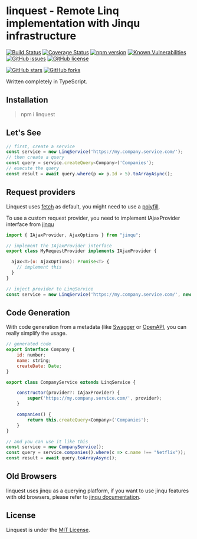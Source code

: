# linquest - Remote Linq implementation with Jinqu infrastructure

[![Build Status](https://travis-ci.org/jin-qu/linquest.svg?branch=master)](https://travis-ci.org/jin-qu/linquest)
[![Coverage Status](https://coveralls.io/repos/github/jin-qu/linquest/badge.svg?branch=master)](https://coveralls.io/github/jin-qu/linquest?branch=master)
[![npm version](https://badge.fury.io/js/linquest.svg)](https://badge.fury.io/js/linquest)
<a href="https://snyk.io/test/npm/linquest"><img src="https://snyk.io/test/npm/linquest/badge.svg" alt="Known Vulnerabilities" data-canonical-src="https://snyk.io/test/npm/linquest" style="max-width:100%;"></a>
[![GitHub issues](https://img.shields.io/github/issues/jin-qu/linquest.svg)](https://github.com/jin-qu/linquest/issues)
[![GitHub license](https://img.shields.io/badge/license-MIT-blue.svg)](https://raw.githubusercontent.com/jin-qu/linquest/master/LICENSE)

[![GitHub stars](https://img.shields.io/github/stars/jin-qu/linquest.svg?style=social&label=Star)](https://github.com/jin-qu/linquest)
[![GitHub forks](https://img.shields.io/github/forks/jin-qu/linquest.svg?style=social&label=Fork)](https://github.com/jin-qu/linquest)

Written completely in TypeScript.

## Installation

> npm i linquest

## Let's See

```javascript
// first, create a service
const service = new LinqService('https://my.company.service.com/');
// then create a query
const query = service.createQuery<Company>('Companies');
// execute the query
const result = await query.where(p => p.Id > 5).toArrayAsync();
```

## Request providers

Linquest uses [fetch](https://developer.mozilla.org/en-US/docs/Web/API/Fetch_API) as default, you might need to use a [polyfill](https://github.com/github/fetch).

To use a custom request provider, you need to implement IAjaxProvider interface from [jinqu](https://github.com/jin-qu/jinqu/)

```javascript
import { IAjaxProvider, AjaxOptions } from "jinqu";

// implement the IAjaxProvider interface
export class MyRequestProvider implements IAjaxProvider {

  ajax<T>(o: AjaxOptions): Promise<T> {
    // implement this
  }
}

// inject provider to LinqService
const service = new LinqService('https://my.company.service.com/', new MyRequestProvider());
```

## Code Generation

With code generation from a metadata (like [Swagger](https://github.com/swagger-api) or [OpenAPI](https://github.com/OAI/OpenAPI-Specification/), you can really simplify the usage.

```javascript
// generated code
export interface Company {
    id: number;
    name: string;
    createDate: Date;
}

export class CompanyService extends LinqService {

    constructor(provider?: IAjaxProvider) {
        super('https://my.company.service.com/', provider);
    }

    companies() {
        return this.createQuery<Company>('Companies');
    }
}

// and you can use it like this
const service = new CompanyService();
const query = service.companies().where(c => c.name !== "Netflix"));
const result = await query.toArrayAsync();
```

## Old Browsers

linquest uses jinqu as a querying platform, if you want to use jinqu features with old browsers, please refer to [jinqu documentation](https://github.com/jin-qu/jinqu#readme).

## License

Linquest is under the [MIT License](LICENSE).
